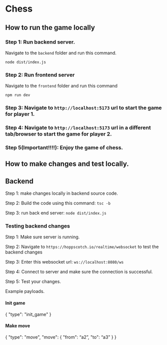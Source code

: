 # Chess

## How to run the game locally

### Step 1: Run backend server.

Navigate to the `backend` folder and run this command.
```
node dist/index.js
```

### Step 2: Run frontend server
Navigate to the `frontend` folder and run this command
```
npm run dev
```

### Step 3: Navigate to `http://localhost:5173` url to start the game for player 1.

### Step 4: Navigate to `http://localhost:5173` url in a different tab/browser to start the game for player 2.

### Step 5(Important!!!!): Enjoy the game of chess.


## How to make changes and test locally.

## Backend
Step 1: make changes locally in backend source code.

Step 2: Build the code using this command: `tsc -b`

Step 3: run back end server: `node dist/index.js`

### Testing backend changes
Step 1: Make sure server is running.

Step 2: Navigate to `https://hoppscotch.io/realtime/websocket` to test the backend changes

Step 3: Enter this websocket url: `ws://localhost:8080/ws`

Step 4: Connect to server and make sure the connection is successful.

Step 5: Test your changes.

Example payloads.


#### Init game
{
  "type": "init_game"
}

#### Make move
{
  "type": "move",
  "move": {
    "from": “a2”,
    "to": “a3”
  }
}
